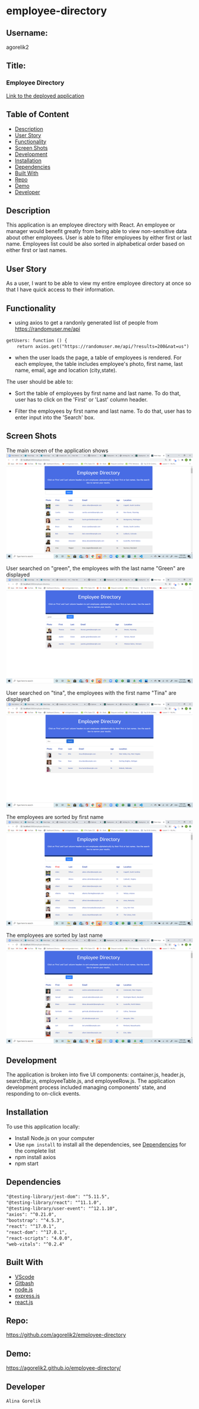 # employee-directory

## Username:

agorelik2

## Title:

### Employee Directory

[Link to the deployed application](https://agorelik2.github.io/employee-directory/)

## Table of Content

- [Description](#description)
- [User Story](#user-story)
- [Functionality](#functionality)
- [Screen Shots](#screen-shots)
- [Development](#development)
- [Installation](#installation)
- [Dependencies](#dependencies)
- [Built With](#built-with)
- [Repo](#repo)
- [Demo](#demo)
- [Developer](#developer)

## Description

This application is an employee directory with React. An employee or manager would benefit greatly from being able to view non-sensitive data about other employees. User is able to filter employees by either first or last name. Employees list could be also sorted in alphabetical order based on either first or last names.

## User Story

As a user, I want to be able to view my entire employee directory at once so that I have quick access to their information.

## Functionality

- using axios to get a randonly generated list of people from https://randomuser.me/api

```
getUsers: function () {
    return axios.get("https://randomuser.me/api/?results=200&nat=us")
```

- when the user loads the page, a table of employees is rendered. For each employee, the table includes employee's photo, first name, last name, email, age and location (city,state).

The user should be able to:

- Sort the table of employees by first name and last name. To do that, user has to click on the 'First' or 'Last' column header.

- Filter the employees by first name and last name. To do that, user has to enter input into the 'Search' box.

## Screen Shots

The main screen of the application shows
![image-1](public/assets/images/image-1.png)

User searched on "green", the employees with the last name "Green" are displayed
![image-1a](public/assets/images/image-1a.png)

User searched on "tina", the employees with the first name "Tina" are displayed
![image-2](public/assets/images/image-2.png)

The employees are sorted by first name
![image-3](public/assets/images/image-3.png)

The employees are sorted by last name
![image-4](public/assets/images/image-4.png)

## Development

The application is broken into five UI components: container.js, header.js, searchBar.js, employeeTable.js, and employeeRow.js. The application development process included managing components' state, and responding to on-click events.

## Installation

To use this application locally:

- Install Node.js on your computer
- Use `npm install` to install all the dependencies, see [Dependencies](#dependencies) for the complete list
- npm install axios
- npm start

## Dependencies

    "@testing-library/jest-dom": "^5.11.5",
    "@testing-library/react": "^11.1.0",
    "@testing-library/user-event": "^12.1.10",
    "axios": "^0.21.0",
    "bootstrap": "^4.5.3",
    "react": "^17.0.1",
    "react-dom": "^17.0.1",
    "react-scripts": "4.0.0",
    "web-vitals": "^0.2.4"

## Built With

- [VScode](https://code.visualstudio.com/)
- [Gitbash](https://gitforwindows.org/)
- [node.js](https://nodejs.org/en/)
- [express.js](https://expressjs.com/)
- [react.js](https://reactjs.org/)

## Repo:

https://github.com/agorelik2/employee-directory

## Demo:

https://agorelik2.github.io/employee-directory/

## Developer

    Alina Gorelik
